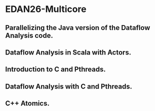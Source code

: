 # EDAN26-Multicore

## Parallelizing the Java version of the Dataflow Analysis code.

## Dataflow Analysis in Scala with Actors.

## Introduction to C and Pthreads.

## Dataflow Analysis with C and Pthreads.

## C++ Atomics.
